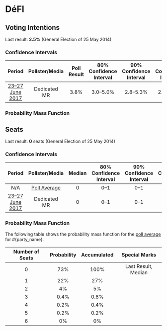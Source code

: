 # DéFI

## Voting Intentions

Last result: **2.5%** (General Election of 25 May 2014)

### Confidence Intervals

| Period     | Pollster/Media   | Poll Result | 80% Confidence Interval | 90% Confidence Interval | 95% Confidence Interval | 99% Confidence Interval |
|:----------:|:----------------:|:-----------:|:-----------------------:|:-----------------------:|:-----------------------:|:-----------------------:|
| [23–27 June 2017](2017-06-27-Dedicated.html) | Dedicated <br> MR | 3.8% | 3.0–5.0% | 2.8–5.3% | 2.6–5.7% | 2.2–6.3% |

### Probability Mass Function

## Seats

Last result: **0** seats (General Election of 25 May 2014)

### Confidence Intervals

| Period     | Pollster/Media   | Median | 80% Confidence Interval | 90% Confidence Interval | 95% Confidence Interval | 99% Confidence Interval |
|:----------:|:----------------:|:------:|:-----------------------:|:-----------------------:|:-----------------------:|:-----------------------:|
| N/A | [Poll Average](average.html) | 0 | 0–1 | 0–1 | 0–2 | 0–3 |
| [23–27 June 2017](2017-06-27-Dedicated.html) | Dedicated <br> MR | 0 | 0–1 | 0–1 | 0–2 | 0–3 |

### Probability Mass Function

The following table shows the probability mass function for the [poll average](average.html) for #{party_name}.

| Number of Seats | Probability | Accumulated | Special Marks |
|:---------------:|:-----------:|:-----------:|:-------------:|
| 0 | 73% | 100% | Last Result, Median |
| 1 | 22% | 27% |  |
| 2 | 4% | 5% |  |
| 3 | 0.4% | 0.8% |  |
| 4 | 0.2% | 0.4% |  |
| 5 | 0.2% | 0.2% |  |
| 6 | 0% | 0% |  |


